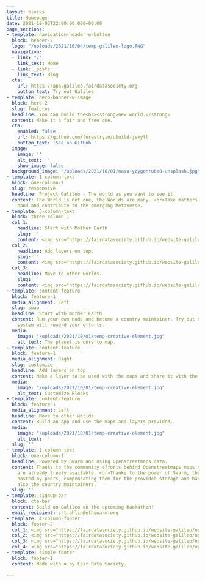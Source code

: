 ```yaml
---
layout: blocks
title: Homepage
date: 2021-10-03T22:00:00.000+00:00
page_sections:
- template: navigation-header-w-button
  block: header-2
  logo: "/uploads/2021/10/04/temp-galileo-logo.PNG"
  navigation:
  - link: "/"
    link_text: Home
  - link: _posts
    link_text: Blog
  cta:
    url: https://app.galileo.fairdatasociety.org
    button_text: Try out Galileo
- template: hero-banner-w-image
  block: hero-2
  slug: features
  headline: You can build the<br><strong>new world.</strong>
  content: Make it a fair and free one.
  cta:
    enabled: false
    url: https://github.com/forestryio/ubuild-jekyll
    button_text: 'See on GitHub '
  image:
    image: ''
    alt_text: ''
    show_image: false
  background_image: "/uploads/2021/10/01/nasa-yzygonrube8-unsplash.jpg"
- template: 1-column-text
  block: one-column-1
  slug: responsive
  headline: Project Galileo - The world as you want to see it.
  content: The World is not one, the Worlds are many. <br>Take matters into your own
    hand and contribute to the emerging Metaverse.
- template: 3-column-text
  block: three-column-1
  col_1:
    headline: Start with Mother Earth.
    slug: ''
    content: <img src="https://fairdatasociety.github.io/website-galileo/uploads/2021/10/04/temp-galileo-logo.PNG">
  col_2:
    headline: Add layers on top.
    slug: ''
    content: <img src="https://fairdatasociety.github.io/website-galileo/uploads/2021/10/04/temp-galileo-logo.PNG">
  col_3:
    headline: Move to other worlds.
    slug: ''
    content: <img src="https://fairdatasociety.github.io/website-galileo/uploads/2021/10/04/temp-galileo-logo.PNG">
- template: content-feature
  block: feature-1
  media_alignment: Left
  slug: swap
  headline: Start with mother Earth
  content: Run your own node and become a country maintainer. Try out how the incentive
    system will reward your efforts.
  media:
    image: "/uploads/2021/10/01/temp-creative-element.jpg"
    alt_text: The planet is ours to map.
- template: content-feature
  block: feature-1
  media_alignment: Right
  slug: customize
  headline: Add layers on top
  content: Make a layer to be used with the maps and share it with the community.
  media:
    image: "/uploads/2021/10/01/temp-creative-element.jpg"
    alt_text: Customize Blocks
- template: content-feature
  block: feature-1
  media_alignment: Left
  headline: Move to other worlds
  content: Build an app and use the maps and layers provided.
  media:
    image: "/uploads/2021/10/01/temp-creative-element.jpg"
    alt_text: ''
  slug: ''
- template: 1-column-text
  block: one-column-1
  headline: Powered by Swarm and using Openstreetmaps data.
  content: Thanks to the community efforts behind Openstreetmaps maps of the world
    are already freely available. <br>Thanks to the power of Swarm, the data can be
    hosted by peers, compensating them for the provided storage and bandwidth, addressing
    also the country maintainers.
  slug: ''
- template: signup-bar
  block: cta-bar
  content: Build on Galileo on the upcoming Hackathon!
  email_recipient: crt.ahlin@ethswarm.org
- template: 4-column-footer
  block: footer-2
  col_1: <img src="https://fairdatasociety.github.io/website-galileo/uploads/2021/10/04/temp-galileo-logo.PNG">
  col_2: <img src="https://fairdatasociety.github.io/website-galileo/uploads/2021/10/04/temp-galileo-logo.PNG">
  col_3: <img src="https://fairdatasociety.github.io/website-galileo/uploads/2021/10/04/temp-galileo-logo.PNG">
  col_4: <img src="https://fairdatasociety.github.io/website-galileo/uploads/2021/10/04/temp-galileo-logo.PNG">
- template: simple-footer
  block: footer-1
  content: Made with ❤︎ by Fair Data Society.

---
```

